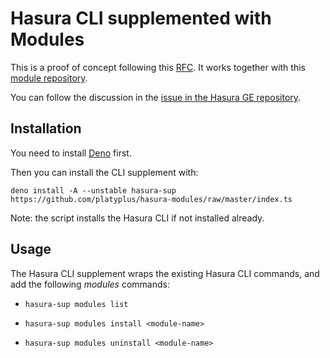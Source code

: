 # Hasura CLI supplemented with Modules

This is a proof of concept following this [RFC](RFC.md). It works together with this [module repository](https://github.com/platyplus/hasura-modules).

You can follow the discussion in the [issue in the Hasura GE repository](#).

## Installation

You need to install [Deno](https://deno.land/) first.

Then you can install the CLI supplement with:

```
deno install -A --unstable hasura-sup https://github.com/platyplus/hasura-modules/raw/master/index.ts
```

Note: the script installs the Hasura CLI if not installed already.

## Usage

The Hasura CLI supplement wraps the existing Hasura CLI commands, and add the following _modules_ commands:

- `hasura-sup modules list`

- `hasura-sup modules install <module-name>`

- `hasura-sup modules uninstall <module-name>`
